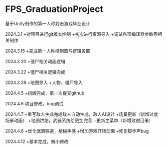 # FPS_GraduationProject
基于Unity制作的第一人称射击游戏毕业设计

2024.3.1
+对项目进行git版本控制
+初次进行资源导入
+调试各项编译器参数等相关制作

2024.3.15
+完成第一人称控制器与逻辑设置

2024.3.20
+僵尸相关动画逻辑

2024.3.22
+僵尸相关逻辑完成

2024.3.28
+地图导入
+人物、僵尸导入

2024.4.5
+初版完成，第一次提交github

2024.4.6
项目修改，bug调试

2024.4.7
+重写敌人生成完成敌人自动生成，敌人AI设计
+场景更新（新增过度场景动画）
+地图烘焙，武器系统给更加完善
+更新主菜单（新增致谢目录）

2024.4.8
+优化武器弹道，枪械手感
+增加游戏开场动画
+修复脚步声bug

2024.4.12
+基本完成，微小修改
